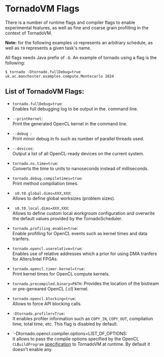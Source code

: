 # TornadoVM Flags


There is a number of runtime flags and compiler flags to enable experimental features, as well as fine and coarse grain profilling in the context of TornadoVM.


**Note:** for the following examples ```s0``` represents an arbitrary schedule, as well as ```t0``` represents a given task's name.   


All flags needs Java prefix of ```-D```. An example of tornado using a flag is the following:  


```$ tornado -Dtornado.fullDebug=true uk.ac.manchester.examples.compute.Montecarlo 1024```  


## List of TornadoVM Flags:

* ``` tornado.fullDebug=true ```:  
Enables full debugging log to be output in the. command line.  

* `` --printKernel ``:  
Print the generated OpenCL kernel in the command line.

* ```--debug ```:  
Print minor debug in fo such as number of parallel threads used.

* ```--devices```:  
Output a list of all OpenCL-ready devices on the current system.

* ``` tornado.ns.time=true ```:  
 Converts the time to units to nanoseconds instead of milliseconds. 
  
* ``` tornado.debug.compiletimes=true ```:  
Print method compiliation times.

* ``` s0.t0.global.dims=XXX,XXX```:  
Allows to define global worksizes (problem sizes).

* ``` s0.t0.local.dims=XXX,XXX```:  
Allows to define custom local workgroum configuration and overwrite the default values provided by the TornadoScheduler.  

* ``` tornado.profiling.enable=true ```:  
Enable profilling for OpenCL events such as kernel times and data tranfers. 
 
* ``` tornado.opencl.userelative=true ```:  
Enables use of relative addresses which a prior for using DMA tranfers for Alters/Intel FPGAs. 
 
* ``` tornado.opencl.timer.kernel=true ```:  
Print kernel times for OpenCL compute kernels.

* ```tornado.precompiled.binary=PATH```:
 Provides the location of the bistream or pre-geneared OpenCL (.cl) kernel. 
 
* ```tornado.opencl.blocking=true```:  
Allows to force API blocking calls. 

* `-Dtornado.profiler=True`:  
It enables profiler information such as `COPY_IN`, `COPY_OUT`, compilation time, total time, etc. This flag is disabled by default.

* `-Dtornado.opencl.compiler.options=LIST_OF_OPTIONS:  
It allows to pass the compile options specified by the OpenCL ``CLBuildProgram`` [specification](https://www.khronos.org/registry/OpenCL/sdk/1.0/docs/man/xhtml/clBuildProgram.html) to TornadoVM at runtime. By default it doesn't enable any. 

